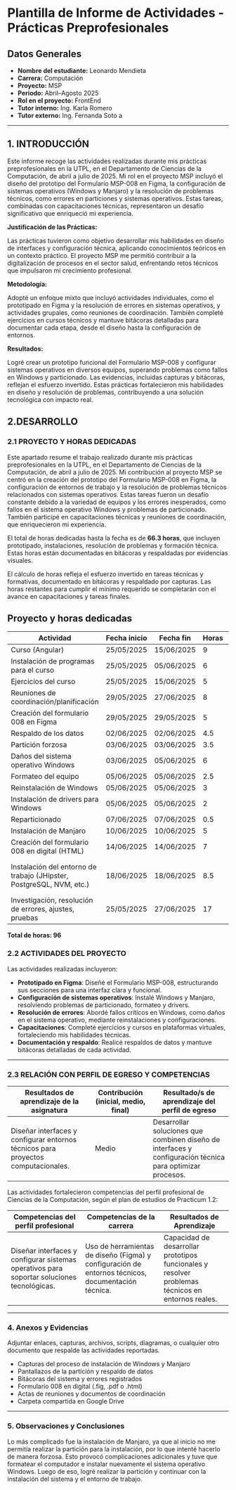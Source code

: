 # Plantilla de Informe de Actividades - Prácticas Preprofesionales

## Datos Generales

- **Nombre del estudiante:** Leonardo Mendieta
- **Carrera:** Computación
- **Proyecto:** MSP
- **Periodo:** Abril–Agosto 2025
- **Rol en el proyecto:** FrontEnd
- **Tutor interno:** Ing. Karla Romero
- **Tutor externo:** Ing. Fernanda Soto
a

---

## 1. INTRODUCCIÓN

Este informe recoge las actividades realizadas durante mis prácticas preprofesionales en la UTPL, en el Departamento de Ciencias de la Computación, de abril a julio de 2025. Mi rol en el proyecto MSP incluyó el diseño del prototipo del Formulario MSP-008 en Figma, la configuración de sistemas operativos (Windows y Manjaro) y la resolución de problemas técnicos, como errores en particiones y sistemas operativos. Estas tareas, combinadas con capacitaciones técnicas, representaron un desafío significativo que enriqueció mi experiencia.

**Justificación de las Prácticas:**

Las prácticas tuvieron como objetivo desarrollar mis habilidades en diseño de interfaces y configuración técnica, aplicando conocimientos teóricos en un contexto práctico. El proyecto MSP me permitió contribuir a la digitalización de procesos en el sector salud, enfrentando retos técnicos que impulsaron mi crecimiento profesional.

**Metodología:**

Adopté un enfoque mixto que incluyó actividades individuales, como el prototipado en Figma y la resolución de errores en sistemas operativos, y actividades grupales, como reuniones de coordinación. También completé ejercicios en cursos técnicos y mantuve bitácoras detalladas para documentar cada etapa, desde el diseño hasta la configuración de entornos.

**Resultados:**

Logré crear un prototipo funcional del Formulario MSP-008 y configurar sistemas operativos en diversos equipos, superando problemas como fallos en Windows y particionado. Las evidencias, incluidas capturas y bitácoras, reflejan el esfuerzo invertido. Estas prácticas fortalecieron mis habilidades en diseño y resolución de problemas, contribuyendo a una solución tecnológica con impacto real.

## 2.**DESARROLLO**

### 2.1 PROYECTO Y HORAS DEDICADAS

Este apartado resume el trabajo realizado durante mis prácticas preprofesionales en la UTPL, en el Departamento de Ciencias de la Computación, de abril a julio de 2025. Mi contribución al proyecto MSP se centró en la creación del prototipo del Formulario MSP-008 en Figma, la configuración de entornos de trabajo y la resolución de problemas técnicos relacionados con sistemas operativos. Estas tareas fueron un desafío constante debido a la variedad de equipos y los errores inesperados, como fallos en el sistema operativo Windows y problemas de particionado. También participé en capacitaciones técnicas y reuniones de coordinación, que enriquecieron mi experiencia.

El total de horas dedicadas hasta la fecha es de **66.3 horas**, que incluyen prototipado, instalaciones, resolución de problemas y formación técnica. Estas horas están documentadas en bitácoras y respaldadas por evidencias visuales.

El cálculo de horas refleja el esfuerzo invertido en tareas técnicas y formativas, documentado en bitácoras y respaldado por capturas. Las horas restantes para cumplir el mínimo requerido se completarán con el avance en capacitaciones y tareas finales.

## Proyecto y horas dedicadas

| **Actividad**                                                | **Fecha inicio** | **Fecha fin** | **Horas** | **Evidencia/Referencia**                                     |
| ------------------------------------------------------------ | ---------------- | ------------- | --------- | ------------------------------------------------------------ |
| Curso (Angular)                                              | 25/05/2025       | 15/06/2025    | 9         | https://github.com/andres726127/Practicas_1.2                |
| Instalación de programas para el curso                       | 25/05/2025       | 05/06/2025    | 6         | ![VSS](https://raw.githubusercontent.com/MRodzDirect/Practicum1.2-MSP/refs/heads/main/assets/images(Leonardo)/VSS2025-07-25.jpeg) |
| Ejercicios del curso                                         | 25/05/2025       | 15/06/2025    | 5         | https://github.com/andres726127/Practicas_1.2                |
| Reuniones de coordinación/planificación                      | 29/05/2025       | 27/06/2025    | 8         |                                                              |
| Creación del formulario 008 en Figma                         | 29/05/2025       | 29/05/2025    | 5         | https://www.figma.com/design/7chQ65Df5uc40cuQIqZP3O/MSP-1T?node-id=0-1&p=f&t=NVzHKv5Dj7ETU57g-0 |
| Respaldo de los datos                                        | 02/06/2025       | 02/06/2025    | 4.5       | ![Respaldo de datos](https://raw.githubusercontent.com/MRodzDirect/Practicum1.2-MSP/refs/heads/main/assets/images(Leonardo)/RespaldoDeDatos2025-07-16.jpeg) |
| Partición forzosa                                            | 03/06/2025       | 03/06/2025    | 3.5       | ![Intento de particion](https://raw.githubusercontent.com/MRodzDirect/Practicum1.2-MSP/refs/heads/main/assets/images(Leonardo)/IntentoDeParticion2025-07-16.jpeg) |
| Daños del sistema operativo Windows                          | 03/06/2025       | 05/06/2025    | 6         | ![Daños en Windows](https://raw.githubusercontent.com/MRodzDirect/Practicum1.2-MSP/refs/heads/main/assets/images(Leonardo)/Error2025-07-16.jpeg) |
| Formateo del equipo                                          | 05/06/2025       | 05/06/2025    | 2.5       | ![Formateo](https://raw.githubusercontent.com/MRodzDirect/Practicum1.2-MSP/refs/heads/main/assets/images(Leonardo)/FormateoyDraivers2025-07-16.jpeg) |
| Reinstalación de Windows                                     | 05/06/2025       | 05/06/2025    | 3         | ![Reinstalación de Windows](https://raw.githubusercontent.com/MRodzDirect/Practicum1.2-MSP/refs/heads/main/assets/images(Leonardo)/CargandoWindows2025-07-16.jpeg) |
| Instalación de drivers para Windows                          | 05/06/2025       | 05/06/2025    | 2         | ![Drivers](https://raw.githubusercontent.com/MRodzDirect/Practicum1.2-MSP/refs/heads/main/assets/images(Leonardo)/Drivers.png) |
| Reparticionado                                               | 07/06/2025       | 07/06/2025    | 0.5       | ![Reparticion](https://raw.githubusercontent.com/MRodzDirect/Practicum1.2-MSP/refs/heads/main/assets/images(Leonardo)/ParticionCreada2025-07-16.jpeg) |
| Instalación de Manjaro                                       | 10/06/2025       | 10/06/2025    | 5         | ![Manjaro Instalando](https://raw.githubusercontent.com/MRodzDirect/Practicum1.2-MSP/refs/heads/main/assets/images(Leonardo)/InicioManjaro2025-07-16.jpeg) |
| Creación del formulario 008 en digital (HTML)                | 14/06/2025       | 14/06/2025    | 7         | ![Formulario 008](https://raw.githubusercontent.com/MRodzDirect/Practicum1.2-MSP/refs/heads/main/assets/images(manjaro-javier)/WhatsApp%20Image%202025-07-11%20at%2011.22.09.jpeg) |
| Instalación del entorno de trabajo (JHipster, PostgreSQL, NVM, etc.) | 18/06/2025       | 18/06/2025    | 8.5       | Tools: JHipster -> convertir código a entidades, OS: Manjaro, Binaries: Java 17, JDL SpringBoot, PostgreSQL (natively, not with docker), Node 18 minimum (nvm is possible to use), Docker, compose, db, KeyCloak |
| Investigación, resolución de errores, ajustes, pruebas       | 25/05/2025       | 27/06/2025    | 17        | ![Formateada](https://raw.githubusercontent.com/MRodzDirect/Practicum1.2-MSP/refs/heads/main/assets/images(Leonardo)/PCFormate2025-07-16.jpeg) |

**Total de horas: 96**



### 2.2 ACTIVIDADES DEL PROYECTO

Las actividades realizadas incluyeron:

- **Prototipado en Figma**: Diseñé el Formulario MSP-008, estructurando sus secciones para una interfaz clara y funcional.
- **Configuración de sistemas operativos**: Instalé Windows y Manjaro, resolviendo problemas de particionado, formateo y drivers.
- **Resolución de errores**: Abordé fallos críticos en Windows, como daños en el sistema operativo, mediante reinstalaciones y configuraciones.
- **Capacitaciones**: Completé ejercicios y cursos en plataformas virtuales, fortaleciendo mis habilidades técnicas.
- **Documentación y respaldo**: Realicé respaldos de datos y mantuve bitácoras detalladas de cada actividad.

---





### 2.3 RELACIÓN CON PERFIL DE EGRESO Y COMPETENCIAS

| **Resultados de aprendizaje de la asignatura**               | **Contribución (inicial, medio, final)** | **Resultado/s de aprendizaje del perfil de egreso**          |
| ------------------------------------------------------------ | ---------------------------------------- | ------------------------------------------------------------ |
| Diseñar interfaces y configurar entornos técnicos para proyectos computacionales. | Medio                                    | Desarrollar soluciones que combinen diseño de interfaces y configuración técnica para optimizar procesos. |

Las actividades fortalecieron competencias del perfil profesional de Ciencias de la Computación, según el plan de estudios de Practicum 1.2:

| **Competencias del perfil profesional**                      | **Competencias de la carrera**                               | **Resultados de Aprendizaje**                                |
| ------------------------------------------------------------ | ------------------------------------------------------------ | ------------------------------------------------------------ |
| Diseñar interfaces y configurar sistemas operativos para soportar soluciones tecnológicas. | Uso de herramientas de diseño (Figma) y configuración de entornos técnicos, documentación técnica. | Capacidad de desarrollar prototipos funcionales y resolver problemas técnicos en entornos reales. |

---



### 4. Anexos y Evidencias

Adjuntar enlaces, capturas, archivos, scripts, diagramas, o cualquier otro documento que respalde las actividades reportadas.

- Capturas del proceso de instalación de Windows y Manjaro  
- Pantallazos de la partición y respaldo de datos  
- Bitácoras del sistema y errores registrados  
- Formulario 008 en digital (.fig, .pdf o .html)  
- Actas de reuniones y documentos de coordinación  
- Carpeta compartida en Google Drive

---



### 5. Observaciones y Conclusiones

Lo más complicado fue la instalación de Manjaro, ya que al inicio no me permitía realizar la partición para la instalación, por lo que intenté hacerlo de manera forzosa. Esto provocó complicaciones adicionales y tuve que formatear el computador e instalar nuevamente el sistema operativo Windows. Luego de eso, logré realizar la partición y continuar con la instalación del sistema y el entorno de trabajo.
